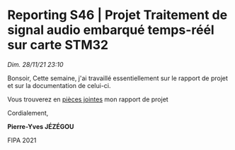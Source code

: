 # Reporting S46 | Projet Traitement de signal audio embarqué temps-réél sur carte STM32

*Dim. 28/11/21 23:10*

Bonsoir,
Cette semaine, j'ai travaillé essentiellement sur le rapport de projet et sur la documentation de celui-ci.

Vous trouverez en [pièces jointes](pièces_jointes/rapport_s47.pdf) mon rapport de projet


Cordialement,

**Pierre-Yves JÉZÉGOU**

FIPA 2021
